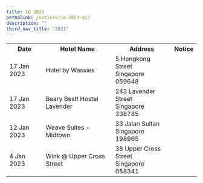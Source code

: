 ```yaml
---
title: 1Q 2023
permalink: /notices/1a-2023-q1/
description: ""
third_nav_title: "2023"
---
```

<table>
	<tr>
		<th>Date</th>
		<th>Hotel Name</th>
		<th>Address</th>
		<th>Notice</th>
		</tr>
	<tr>
		<td>17 Jan 2023</td>
		<td>Hotel by Wassies</td>
		<td>5 Hongkong Street<br>Singapore 059648</td>
		<td><a href="/files/Hotel by Wassies.pdf"></a></td>
	</tr>
	<tr>
		<td>17 Jan 2023</td>
		<td>Beary Best! Hostel Lavender</td>
		<td>243 Lavender Street<br>Singapore 338785</td>
		<td><a href="/files/Beary Best Hostel Lavender.pdf"></a></td>
	</tr>
	<tr>
		<td>12 Jan 2023</td>
		<td>Weave Suites - Midtown</td>
		<td>33 Jalan Sultan<br>Singapore 198965</td>
		<td><a href="/files/Weave Suites - Midtown.pdf"></a></td>
	</tr>
	<tr>
		<td>4 Jan 2023</td>
		<td>Wink @ Upper Cross Street</td>
		<td>38 Upper Cross Street<br>Singapore 058341</td>
		<td><a href="/files/Wink @ Upper Cross Street.pdf"></a></td>
	</tr>